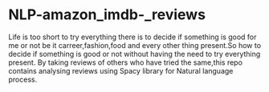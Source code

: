 # NLP-amazon_imdb-_reviews

Life is too short to try everything there is to decide if something is good for me or not be it carreer,fashion,food and every other thing present.So how to decide if something is good or not without having the need to try everything present.
By taking reviews of others who have tried the same,this repo contains analysing reviews using Spacy library for Natural language process.
